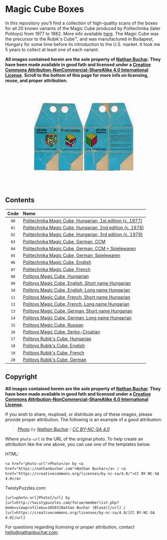 # Magic Cube Boxes

In this repository you'll find a collection of high-quality scans of the boxes for all 20 known variants of the Magic Cube produced by Politechnika (later Politoys) from 1977 to 1982. More info available [here](http://twistypuzzles.com/forum/viewtopic.php?p=411019#p411019). The Magic Cube was the precursor to the Rubik's Cube™, and was manufactured in Budapest, Hungary for some time before its introduction to the U.S. market. It took me 5 years to collect at least one of each variant.

**All images contained herein are the sole property of [Nathan Buchar](https://nathanbuchar.com). They have been made available in good fath and licensed under a [Creative Commons Attribution-NonCommercial-ShareAlike 4.0 International License](https://creativecommons.org/licenses/by-nc-sa/4.0/). Scroll to the bottom of this page for more info on licensing, reuse, and proper attribution.**

<br />
<br />
<p align="center">
  <img src="./scans/00/JPEG/00-3.jpg" alt="00 - Politechnika Magic Cube, Hungarian, 1st edition (c. 1977)" width=320>
</p>
<br />
<br />

## Contents

| Code | Name |
| :--: | :--- |
| `00` | [Politechnika Magic Cube, Hungarian, 1st edition (c. 1977)](./scans/00) |
| `01` | [Politechnika Magic Cube, Hungarian, 2nd edition (c. 1978)](./scans/01) |
| `02` | [Politechnika Magic Cube, Hungarian, 3rd edition (c. 1979)](./scans/02) |
| `03` | [Politechnika Magic Cube, German, CCM](./scans/03) |
| `04` | [Politechnika Magic Cube, German, CCM + Spielewaren](./scans/04) |
| `05` | [Politechnika Magic Cube, German, Spielewaren](./scans/05) |
| `06` | [Politechnika Magic Cube, English](./scans/06) |
| `07` | [Politechnika Magic Cube, French](./scans/07) |
| `08` | [Politoys Magic Cube, Hungarian](./scans/08) |
| `09` | [Politoys Magic Cube, English, Short name Hungarian](./scans/09) |
| `10` | [Politoys Magic Cube, English, Long name Hungarian](./scans/10) |
| `11` | [Politoys Magic Cube, French, Short name Hungarian](./scans/11) |
| `12` | [Politoys Magic Cube, French, Long name Hungarian](./scans/12) |
| `13` | [Politoys Magic Cube, German, Short name Hungarian](./scans/13) |
| `14` | [Politoys Magic Cube, German, Long name Hungarian](./scans/14) |
| `15` | [Politoys Magic Cube, Russian](./scans/15) |
| `16` | [Politoys Magic Cube, Serbo-Croatian](./scans/16) |
| `17` | [Politoys Rubik's Cube, Hungarian](./scans/17) |
| `18` | [Politoys Rubik's Cube, English](./scans/18) |
| `19` | [Politoys Rubik's Cube, French](./scans/19) |
| `20` | [Politoys Rubik's Cube, German](./scans/20) |


## Copyright 

**All images contained herein are the sole property of [Nathan Buchar](https://nathanbuchar.com). They have been made available in good fath and licensed under a [Creative Commons Attribution-NonCommercial-ShareAlike 4.0 International License](https://creativecommons.org/licenses/by-nc-sa/4.0/).**

If you wish to share, reupload, or distribute any of these images, please provide proper attribution. The following is an example of a good attribution:

> _[Photo](photo-url) by [Nathan Buchar](https://nathanbuchar.com) / [CC BY-NC-SA 4.0](https://creativecommons.org/licenses/by-nc-sa/4.0/)_

Where `photo-url` is the URL of the original photo. To help create an attribution like the one above, you can use one of the templates below.

HTML:

```
<a href="photo-url">Photo</a> by <a href="https://nathanbuchar.com">Nathan Buchar</a> / <a href="https://creativecommons.org/licenses/by-nc-sa/4.0/">CC BY-NC-SA 4.0</a>
```

TwistyPuzzles.com:

```
[url=photo-url]Photo[/url] by [url=http://twistypuzzles.com/forum/memberlist.php?mode=viewprofile&u=10503]Nathan Buchar (Blase)[/url] / [url=https://creativecommons.org/licenses/by-nc-sa/4.0/]CC BY-NC-SA 4.0[/url]
```

For questions regarding licensing or proper attribution, contact [hello@nathanbuchar.com](mailto:hello@nathanbuchar.com?subject=Licensing).